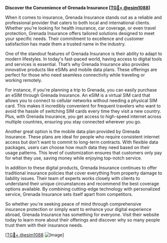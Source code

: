 **Discover the Convenience of Grenada Insurance [[TG💪+ @esim1088](https://t.me/s/esim1088)]**

When it comes to insurance, Grenada Insurance stands out as a reliable and professional provider that caters to both local and international clients. Whether you're looking for health insurance, car coverage, or even travel protection, Grenada Insurance offers tailored solutions designed to meet your specific needs. Their commitment to excellence and customer satisfaction has made them a trusted name in the industry.

One of the standout features of Grenada Insurance is their ability to adapt to modern lifestyles. In today's fast-paced world, having access to digital tools and services is essential. That’s why Grenada Insurance also provides innovative products like eSIMs and mobile data plans. These offerings are perfect for those who need seamless connectivity while traveling or working remotely.

For instance, if you're planning a trip to Grenada, you can easily purchase an eSIM through Grenada Insurance. An eSIM is a virtual SIM card that allows you to connect to cellular networks without needing a physical SIM card. This makes it incredibly convenient for frequent travelers who want to avoid the hassle of switching SIM cards every time they visit a new country. Plus, with Grenada Insurance, you get access to high-speed internet across multiple countries, ensuring you stay connected wherever you go.

Another great option is the mobile data plan provided by Grenada Insurance. These plans are ideal for people who require consistent internet access but don't want to commit to long-term contracts. With flexible data packages, users can choose how much data they need based on their usage patterns. This level of customization ensures that customers only pay for what they use, saving money while enjoying top-notch service.

In addition to these digital products, Grenada Insurance continues to offer traditional insurance policies that cover everything from property damage to liability issues. Their team of experts works closely with clients to understand their unique circumstances and recommend the best coverage options available. By combining cutting-edge technology with personalized service, Grenada Insurance sets itself apart from competitors.

So whether you're seeking peace of mind through comprehensive insurance protection or simply want to enhance your digital experience abroad, Grenada Insurance has something for everyone. Visit their website today to learn more about their offerings and discover why so many people trust them with their insurance needs.

[[TG💪+ @esim1088](https://t.me/s/esim1088) ![Image](https://i.postimg.cc/Y0z9fWf4/image.png)]